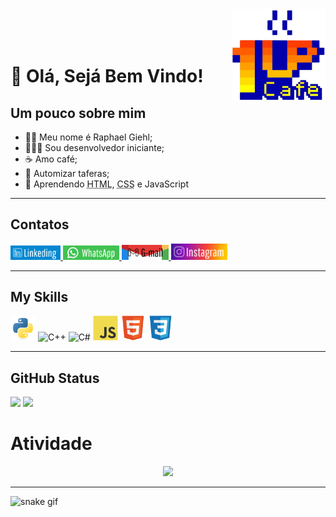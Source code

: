 <img src="midias/1up-cafe.png" alt="UpCafé" width="150" align = "right"/>
<br>
<br>
<br>
<h1 align = "lest">👋 Olá, Sejá Bem Vindo!</h1>

<h2>Um pouco sobre mim</h2>

<ul>
    <li>🙋🏼 Meu nome é Raphael Giehl;</li>
    <li>🧑🏼‍💻 Sou desenvolvedor iniciante;</li>
    <li>☕ Amo café;</li>
    <li>🤖 Automizar taferas;</li>
    <li>📖 Aprendendo <abbr title="HyperText Markup Language">HTML</abbr>, <abbr title="Cascading Style Sheets">CSS</abbr> e JavaScript</li>
</ul>

---

<div align="left">
    <h2>Contatos</h2>
    <a href="https://www.linkedin.com/in/raphael-giehl-dos-santos-805580301/"
    target="_blank" rel="external">
        <img src="midias/linkeding-shields.png" alt="linkeding-shields" width="80px">
    </a>
    <a href="https://wa.me/5554991360676"
    target="_blank" rel="external">
        <img src="midias/whatsapp-shields.png" alt="whatsapp" width="90px">
    </a>
    <a href="mailto:raphaelgiehl0013@gmail.com"
    target="_blank" rel="external">
        <img src="midias/gmail- shields.png" alt="gmail" width="75px">
    </a>
    <a href="https://www.instagram.com/giehlraphael/"
    target="_blank" rel="external">
        <img src="midias/instagram-shields.png" alt="instagram" width="90px">
    </a>
</div>



---

<div>
    <h2>My Skills</h2>
    <img src="https://raw.githubusercontent.com/devicons/devicon/6910f0503efdd315c8f9b858234310c06e04d9c0/icons/python/python-original.svg" alt="Python" width="40">
    <img src="https://cdn.jsdelivr.net/gh/devicons/devicon@latest/icons/cplusplus/cplusplus-original.svg" alt="C++" width="40">
     <img src="https://cdn.jsdelivr.net/gh/devicons/devicon@latest/icons/csharp/csharp-original.svg" alt="C#" width="40">
    <img src="https://raw.githubusercontent.com/devicons/devicon/6910f0503efdd315c8f9b858234310c06e04d9c0/icons/javascript/javascript-original.svg" alt="JavaScript" width="40">
    <img src="https://raw.githubusercontent.com/devicons/devicon/6910f0503efdd315c8f9b858234310c06e04d9c0/icons/html5/html5-original.svg" alt="HTML" width="40">
    <img src="https://raw.githubusercontent.com/devicons/devicon/6910f0503efdd315c8f9b858234310c06e04d9c0/icons/css3/css3-original.svg" alt="CSS" width="40">
</div>

---



<div align = "left">
    <h2>GitHub Status</h2>
    <img height = "200em" src="https://github-readme-stats.vercel.app/api/top-langs/?username=RaphaelGiehl&show_icons=true&theme=bear&count_private=true"/>
    <img height = "200em" src="https://github-readme-stats.vercel.app/api?username=RaphaelGiehl&show_icons=true&show_icons=true&theme=bear&count_private=true" />
</div>

<h1>Atividade</h1>

<p align="center" >   
  <img src="https://profile-counter.glitch.me/RaphaelGiehl/count.svg" />  
</p>

 ---
![snake gif](https://github.com/RaphaelGiehl/RaphaelGiehl/blob/output/github-contribution-grid-snake.svg)
